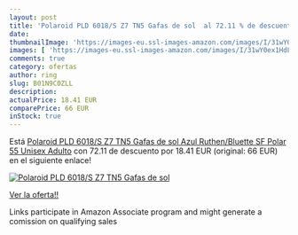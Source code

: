 ```yaml
---
layout: post
title: 'Polaroid PLD 6018/S Z7 TN5 Gafas de sol  al 72.11 % de descuento'
date: 
thumbnailImage: 'https://images-eu.ssl-images-amazon.com/images/I/31wY0ex1HdL._SL200_.jpg'
images: [ 'https://images-eu.ssl-images-amazon.com/images/I/31wY0ex1HdL._SL200_.jpg' ]
comments: true
category: ofertas
author: ring
slug: B01N9C0ZLL
description:
actualPrice: 18.41 EUR
comparePrice: 66 EUR
inStock: true
---
```


Está [Polaroid PLD 6018/S Z7 TN5 Gafas de sol  Azul Ruthen/Bluette SF Polar  55 Unisex Adulto](https://www.amazon.es/dp/B01N9C0ZLL/?tag=tolees-21) con 72.11 de descuento por 18.41 EUR (original: 66 EUR) en el siguiente enlace!

[![Polaroid PLD 6018/S Z7 TN5 Gafas de sol ](https://images-eu.ssl-images-amazon.com/images/I/31wY0ex1HdL._SL200_.jpg)](https://www.amazon.es/dp/B01N9C0ZLL/?tag=tolees-21)

[Ver la oferta!!](https://www.amazon.es/dp/B01N9C0ZLL/?tag=tolees-21)

Links participate in Amazon Associate program and might generate a comission on qualifying sales


